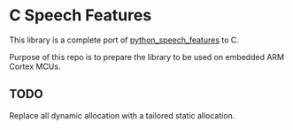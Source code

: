 # C Speech Features

This library is a complete port of [python_speech_features](https://github.com/jameslyons/python_speech_features) to C.

Purpose of this repo is to prepare the library to be used on embedded ARM Cortex MCUs.

## TODO

Replace all dynamic allocation with a tailored static allocation.